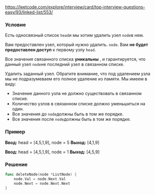 https://leetcode.com/explore/interview/card/top-interview-questions-easy/93/linked-list/553/
### Условие
Есть односвязный список `head`и мы хотим удалить узел `node`в нем.

Вам предоставлен узел, который нужно удалить. `node`. Вам **не будет предоставлен доступ** к первому узлу `head`.

Все значения связанного списка **уникальны** , и гарантируется, что данный узел `node`не последний узел в связанном списке.

Удалить заданный узел. Обратите внимание, что под удалением узла мы не подразумеваем его полное удаление из памяти. Мы имеем в виду:
- Значение данного узла не должно существовать в связанном списке.
- Количество узлов в связанном списке должно уменьшиться на один.
- Все значения до `node`должны быть в том же порядке.
- Все значения после `node`должны быть в том же порядке.
### Пример

**Ввод:** head = [4,5,1,9], node = 5
**Выход:** [4,1,9]

**Ввод:** head = [4,5,1,9], node = 1
**Выход:** [4,5,9]
### Решение

```go
func deleteNode(node *ListNode) {
    node.Val = node.Next.Val
    node.Next = node.Next.Next
}
```


